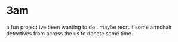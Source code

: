 # 3am
a fun project ive been wanting to do . maybe recruit some armchair detectives from across the us to donate some time. 
